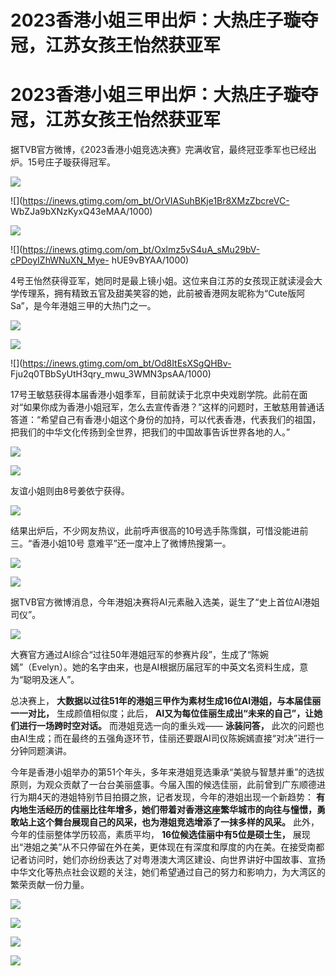 # 2023香港小姐三甲出炉：大热庄子璇夺冠，江苏女孩王怡然获亚军

# 2023香港小姐三甲出炉：大热庄子璇夺冠，江苏女孩王怡然获亚军

据TVB官方微博，《2023香港小姐竞选决赛》完满收官，最终冠亚季军也已经出炉。15号庄子璇获得冠军。

![](https://inews.gtimg.com/om_bt/O5Hh4BGb7pv4tiiF7G8F875xZMV_qLghx20fDOk2baJ0oAA/1000)

![](https://inews.gtimg.com/om_bt/OrVIASuhBKje1Br8XMzZbcreVC-
WbZJa9bXNzKyxQ43eMAA/1000)

![](https://inews.gtimg.com/om_bt/OzmlX815a0XBo8y_mfC3arsrg0Fh3nFdBOfBl5mxahUlEAA/1000)

![](https://inews.gtimg.com/om_bt/Oxlmz5vS4uA_sMu29bV-cPDoyIZhWNuXN_Mye-
hUE9vBYAA/1000)

4号王怡然获得亚军，她同时是最上镜小姐。这位来自江苏的女孩现正就读浸会大学传理系，拥有精致五官及甜美笑容的她，此前被香港网友昵称为“Cute版阿Sa”，是今年港姐三甲的大热门之一。

![](https://inews.gtimg.com/om_bt/OTCLwxrBeTNtCFU3QtZgB1RjHG0O2Fg9eZAbQDzQw7jd0AA/1000)

![](https://inews.gtimg.com/om_bt/O3Gyoo8NnmdrA6PsYd03Tvzqg5je3xCt4xMTFYGxNo2f4AA/1000)

![](https://inews.gtimg.com/om_bt/Od8ItEsXSgQHBv-
Fju2q0TBbSyUtH3qry_mwu_3WMN3psAA/1000)

17号王敏慈获得本届香港小姐季军，目前就读于北京中央戏剧学院。此前在面对“如果你成为香港小姐冠军，怎么去宣传香港？”这样的问题时，王敏慈用普通话答道：“希望自己有香港小姐这个身份的加持，可以代表香港，代表我们的祖国，把我们的中华文化传扬到全世界，把我们的中国故事告诉世界各地的人。”

![](https://inews.gtimg.com/om_bt/ODqB124FTZhhcoGaFhlU5UlJ63GQHUmP2i7y1hmYQms5EAA/1000)

![](https://inews.gtimg.com/om_bt/OaDsxX80G8ilOArYpcagzjpVVHEMVmTZkVSXrhvtJth2UAA/1000)

友谊小姐则由8号姜依宁获得。

![](https://inews.gtimg.com/om_bt/O6lrO9TNf5qpn4M4dsSLJBdObI02yHW-9Uv5aJ69ZYcBcAA/1000)

结果出炉后，不少网友热议，此前呼声很高的10号选手陈霈錤，可惜没能进前三。“香港小姐10号 意难平”还一度冲上了微博热搜第一。

![](https://inews.gtimg.com/om_bt/OWqW60ZoDehiMZJEyYXSinz0SkNUtRUw7HFfFuJzJUROEAA/1000)

![](https://inews.gtimg.com/om_bt/Oo9dZuUtSpjZXbsGjndcgk33kwQo9v4OD6PTqWW1VR9ToAA/1000)

据TVB官方微博消息，今年港姐决赛将AI元素融入选美，诞生了“史上首位AI港姐司仪”。

![](https://inews.gtimg.com/om_bt/OixYGziWvzU9ACsRfJ6uidEIOE7nHQ1eTQ7jU0M9npvA0AA/1000)

大赛官方通过AI综合“过往50年港姐冠军的参赛片段”，生成了“陈婉嫣”（Evelyn）。她的名字由来，也是AI根据历届冠军的中英文名资料生成，意为“聪明及迷人”。

总决赛上， **大数据以过往51年的港姐三甲作为素材生成16位AI港姐，与本届佳丽一一对比，** 生成颜值相似度；此后，
**AI又为每位佳丽生成出“未来的自己”，让她们进行一场跨时空对话。** 而港姐竞选一向的重头戏—— **泳装问答，**
此次的问题也由AI生成；而在最终的五强角逐环节，佳丽还要跟AI司仪陈婉嫣直接“对决”进行一分钟同题演讲。

今年是香港小姐举办的第51个年头，多年来港姐竞选秉承“美貌与智慧并重”的选拔原则，为观众贡献了一台台美丽盛事。今届入围的候选佳丽，此前曾到广东顺德进行为期4天的港姐特别节目拍摄之旅，记者发现，今年的港姐出现一个新趋势：
**有内地生活经历的佳丽比往年增多，她们带着对香港这座繁华城市的向往与憧憬，勇敢站上这个舞台展现自己的风采，也为港姐竞选增添了一抹多样的风采。**
此外，今年的佳丽整体学历较高，素质平均， **16位候选佳丽中有5位是硕士生，**
展现出“港姐之美”从不只停留在外在美，更体现在有深度和厚度的内在美。在接受南都记者访问时，她们亦纷纷表达了对粤港澳大湾区建设、向世界讲好中国故事、宣扬中华文化等热点社会议题的关注，她们希望通过自己的努力和影响力，为大湾区的繁荣贡献一份力量。

![](https://inews.gtimg.com/om_bt/OVwMQ9l4K54I05teMWbDVjcDmkvb1gt4pXMxqRv6M-mOAAA/1000)

![](https://inews.gtimg.com/om_bt/OPaKFumwMipOxRCSWpgoERIpgb-9JzndOv5S84UBfmk_IAA/1000)

![](https://inews.gtimg.com/om_bt/OvGtmlbJH6FEZljFvaBrY61-Ggp9EDTDXvj1mVTod2ZDsAA/1000)

![](https://inews.gtimg.com/om_bt/OKeKcpDna_woP-a9J2p6ztpYxyiT6iI2oCKkfcmf8bMQsAA/1000)


